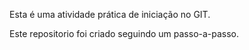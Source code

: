 Esta é uma atividade prática de iniciação no GIT.

Este repositorio foi criado seguindo um passo-a-passo.